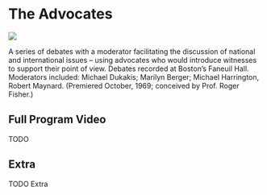# The Advocates

<img src='https://s3.amazonaws.com/openvault.wgbh.org/collections/advocates/advocates-400x225.jpg' class='pull-left'/>

A series of debates with a moderator facilitating the discussion of national 
and international issues – using advocates who would introduce witnesses to 
support their point of view. Debates recorded at Boston’s Faneuil Hall. 
Moderators included: Michael Dukakis; Marilyn Berger; Michael Harrington, 
Robert Maynard. (Premiered October, 1969; conceived by Prof. Roger Fisher.)

## Full Program Video

TODO


## Extra

TODO Extra